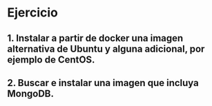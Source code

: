# Ejercicio
## 1. Instalar a partir de docker una imagen alternativa de Ubuntu y alguna adicional, por ejemplo de CentOS.

## 2. Buscar e instalar una imagen que incluya MongoDB.
